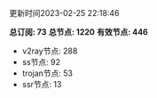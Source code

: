 更新时间2023-02-25 22:18:46

**总订阅: 73**
**总节点: 1220**
**有效节点: 446**
- v2ray节点: 288
- ss节点: 92
- trojan节点: 53
- ssr节点: 13
